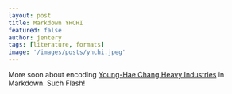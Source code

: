 ```yaml
---
layout: post
title: Markdown YHCHI
featured: false
author: jentery
tags: [literature, formats]
image: '/images/posts/yhchi.jpeg'
---
```


More soon about encoding [Young-Hae Chang Heavy Industries](http://www.yhchang.com/) in Markdown. Such Flash! 
